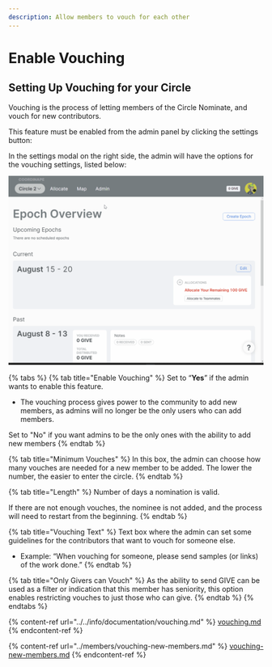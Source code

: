 ```yaml
---
description: Allow members to vouch for each other
---
```


# Enable Vouching

## Setting Up Vouching for your Circle

Vouching is the process of letting members of the Circle Nominate, and vouch for new contributors.

This feature must be enabled from the admin panel by clicking the settings button:

In the settings modal on the right side, the admin will have the options for the vouching settings, listed below:

![](<../../.gitbook/assets/Enable Vouching.gif>)

{% tabs %}
{% tab title="Enable Vouching" %}
Set to “**Yes**” if the admin wants to enable this feature.&#x20;

* The vouching process gives power to the community to add new members, as admins will no longer be the only users who can add members.

Set to "No" if you want admins to be the only ones with the ability to add new members
{% endtab %}

{% tab title="Minimum Vouches" %}
In this box, the admin can choose how many vouches are needed for a new member to be added. The lower the number, the easier to enter the circle.
{% endtab %}

{% tab title="Length" %}
Number of days a nomination is valid.&#x20;

If there are not enough vouches, the nominee is not added, and the process will need to restart from the beginning.
{% endtab %}

{% tab title="Vouching Text" %}
Text box where the admin can set some guidelines for the contributors that want to vouch for someone else.&#x20;

* Example: “When vouching for someone, please send samples (or links) of the work done.”
{% endtab %}

{% tab title="Only Givers can Vouch" %}
As the ability to send GIVE can be used as a filter or indication that this member has seniority, this option enables restricting vouches to just those who can give.   &#x20;
{% endtab %}
{% endtabs %}

{% content-ref url="../../info/documentation/vouching.md" %}
[vouching.md](../../info/documentation/vouching.md)
{% endcontent-ref %}

{% content-ref url="../members/vouching-new-members.md" %}
[vouching-new-members.md](../members/vouching-new-members.md)
{% endcontent-ref %}

